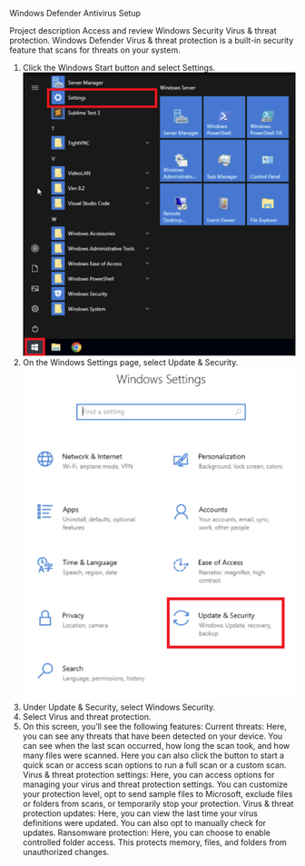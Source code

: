 Windows Defender Antivirus Setup

Project description
Access and review Windows Security Virus & threat protection. Windows Defender Virus & threat protection is a built-in security feature that scans for threats on your system.

1. Click the Windows Start button and select Settings.
![Alt text](https://github.com/Bryan-Mahadeea/Win-Def-Ant/blob/main/1.png)
2. On the Windows Settings page, select Update & Security.
![Alt text](https://github.com/Bryan-Mahadeea/Win-Def-Ant/blob/main/2.png)
3. Under Update & Security, select Windows Security.
4. Select Virus and threat protection.
5. On this screen, you’ll see the following features:
Current threats: Here, you can see any threats that have been detected on your device. You can see when the last scan occurred, how long the scan took, and how many files were scanned. Here you can also click the button to start a quick scan or access scan options to run a full scan or a custom scan.
Virus & threat protection settings: Here, you can access options for managing your virus and threat protection settings. You can customize your protection level, opt to send sample files to Microsoft, exclude files or folders from scans, or temporarily stop your protection.
Virus & threat protection updates: Here, you can view the last time your virus definitions were updated. You can also opt to manually check for updates.
Ransomware protection: Here, you can choose to enable controlled folder access. This protects memory, files, and folders from unauthorized changes.

